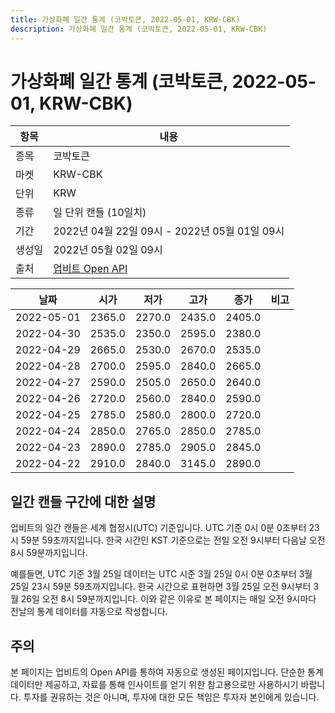 ```yaml
---
title: 가상화폐 일간 통계 (코박토큰, 2022-05-01, KRW-CBK)
description: 가상화폐 일간 통계 (코박토큰, 2022-05-01, KRW-CBK)
---
```



가상화폐 일간 통계 (코박토큰, 2022-05-01, KRW-CBK)
===

|항목|내용|
|--|--|
|종목|코박토큰|
|마켓|KRW-CBK|
|단위|KRW|
|종류|일 단위 캔들 (10일치)|
|기간|2022년 04월 22일 09시 - 2022년 05월 01일 09시|
|생성일|2022년 05월 02일 09시|
|출처|[업비트 Open API](https://docs.upbit.com)|


|날짜|시가|저가|고가|종가|비고|
|--|--|--|--|--|--|
|2022-05-01|2365.0|2270.0|2435.0|2405.0|    |
|2022-04-30|2535.0|2350.0|2595.0|2380.0|    |
|2022-04-29|2665.0|2530.0|2670.0|2535.0|    |
|2022-04-28|2700.0|2595.0|2840.0|2665.0|    |
|2022-04-27|2590.0|2505.0|2650.0|2640.0|    |
|2022-04-26|2720.0|2560.0|2840.0|2590.0|    |
|2022-04-25|2785.0|2580.0|2800.0|2720.0|    |
|2022-04-24|2850.0|2765.0|2850.0|2785.0|    |
|2022-04-23|2890.0|2785.0|2905.0|2845.0|    |
|2022-04-22|2910.0|2840.0|3145.0|2890.0|    |


일간 캔들 구간에 대한 설명
---


업비트의 일간 캔들은 세계 협정시(UTC) 기준입니다. 
UTC 기준 0시 0분 0초부터 23시 59분 59초까지입니다. 
한국 시간인 KST 기준으로는 전일 오전 9시부터 다음날 오전 8시 59분까지입니다. 


예를들면, UTC 기준 3월 25일 데이터는 UTC 시준 3월 25일 0시 0분 0초부터 3월 25일 23시 59분 59초까지입니다. 
한국 시간으로 표현하면 3월 25일 오전 9시부터 3월 26일 오전 8시 59분까지입니다. 
이와 같은 이유로 본 페이지는 매일 오전 9시마다 전날의 통계 데이터를 자동으로 작성합니다. 


주의
---


본 페이지는 업비트의 Open API를 통하여 자동으로 생성된 페이지입니다. 
단순한 통계 데이터만 제공하고, 자료를 통해 인사이트를 얻기 위한 참고용으로만 사용하시기 바랍니다. 
투자를 권유하는 것은 아니며, 투자에 대한 모든 책임은 투자자 본인에게 있습니다. 
